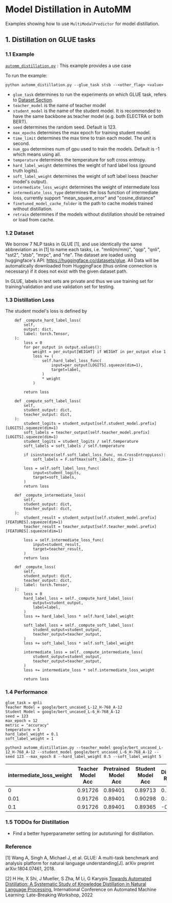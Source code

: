 # Model Distillation in AutoMM

Examples showing how to use `MultiModalPredictor` for model distillation.

## 1. Distillation on GLUE tasks

### 1.1 Example
[`automm_distillation.py`](./automm_distillation.py) : This example provides a use case 

To run the example:

```python automm_distillation.py --glue_task stsb --<other_flag> <value>```
   - `glue_task` determines to run the experiments on which GLUE task, refers to [Dataset Section](###1.2-Datasets).
   - `teacher_model` is the name of teacher model
   - `student_model` is the name of the student model. It is recommended to have the same backbone as teacher model (e.g. both ELECTRA or both BERT).
   - `seed` determines the random seed. Default is 123.
   - `max_epochs` determines the max epoch for training student model.
   - `time_limit` determines the max time to train each model. The unit is second.
   - `num_gpu` determines num of gpu used to train the models. Default is -1 which means using all.
   - `temperature` determines the temperature for soft cross entropy.
   - `hard_label_weight` determines the weight of hard label loss (ground truth logits).
   - `soft_label_weight` determines the weight of soft label loess (teacher model's output).
   - `intermediate_loss_weight` determines the weight of intermediate loss
   - `intermediate_loss_type` determines the loss function of intermediate loss, currently support "mean_square_error" and "cosine_distance"
   - `finetuned_model_cache_folder` is the path to cache models trained without distillation.
   -  `retrain` determines if the models without distillation should be retrained or load from cache.

### 1.2 Dataset
We borrow 7 NLP tasks in GLUE [1], and use identically the same abbreviation as in [1] to name each tasks,
i.e. "mnli(m/mm)", "qqp", "qnli", "sst2", "stsb", "mrpc", and "rte".
The dataset are loaded using huggingface's API: https://huggingface.co/datasets/glue.
All Data will be automatically downloaded from HuggingFace (thus online connection is necessary) if it does not exist with the given dataset path.

In GLUE, labels in test sets are private and thus we use training set for training/validation and use validation set for testing.

### 1.3 Distillation Loss
The student model's loss is defined by 
```
    def _compute_hard_label_loss(
        self,
        output: dict,
        label: torch.Tensor,
    ):
        loss = 0
        for per_output in output.values():
            weight = per_output[WEIGHT] if WEIGHT in per_output else 1
            loss += (
                self.hard_label_loss_func(
                    input=per_output[LOGITS].squeeze(dim=1),
                    target=label,
                )
                * weight
            )

        return loss

    def _compute_soft_label_loss(
        self,
        student_output: dict,
        teacher_output: dict,
    ):
        student_logits = student_output[self.student_model.prefix][LOGITS].squeeze(dim=1)
        soft_labels = teacher_output[self.teacher_model.prefix][LOGITS].squeeze(dim=1)
        student_logits = student_logits / self.temperature
        soft_labels = soft_labels / self.temperature

        if isinstance(self.soft_label_loss_func, nn.CrossEntropyLoss):
            soft_labels = F.softmax(soft_labels, dim=-1)

        loss = self.soft_label_loss_func(
            input=student_logits,
            target=soft_labels,
        )
        return loss

    def _compute_intermediate_loss(
        self,
        student_output: dict,
        teacher_output: dict,
    ):
        student_result = student_output[self.student_model.prefix][FEATURES].squeeze(dim=1)
        teacher_result = teacher_output[self.teacher_model.prefix][FEATURES].squeeze(dim=1)

        loss = self.intermediate_loss_func(
            input=student_result,
            target=teacher_result,
        )
        return loss

    def _compute_loss(
        self,
        student_output: dict,
        teacher_output: dict,
        label: torch.Tensor,
    ):
        loss = 0
        hard_label_loss = self._compute_hard_label_loss(
            output=student_output,
            label=label,
        )
        loss += hard_label_loss * self.hard_label_weight

        soft_label_loss = self._compute_soft_label_loss(
            student_output=student_output,
            teacher_output=teacher_output,
        )
        loss += soft_label_loss * self.soft_label_weight

        intermediate_loss = self._compute_intermediate_loss(
            student_output=student_output,
            teacher_output=teacher_output,
        )
        loss += intermediate_loss * self.intermediate_loss_weight

        return loss
```

### 1.4 Performance
```
glue_task = qnli
Teacher Model = google/bert_uncased_L-12_H-768_A-12
Student Model = google/bert_uncased_L-6_H-768_A-12
seed = 123
max_epoch = 12
metric = "accuracy"
temperature = 5
hard_label_weight = 0.1
soft_label_weight = 1
```

`python3 automm_distillation.py --teacher_model google/bert_uncased_L-12_H-768_A-12 --student_model google/bert_uncased_L-6_H-768_A-12 --seed 123 --max_epoch 8 --hard_label_weight 0.5 --soft_label_weight 5`

intermediate_loss_weight | Teacher Model Acc | Pretrained Model Acc | Student Model Acc | Distillation Ratio [2] | Speed Up 
----------------------|-------------------|----------------------|-------------------|------------------------|----
0                     | 0.91726           | 0.89401              | 0.89713           | 0.13                   | 3.52x
0.01                  | 0.91726           | 0.89401              | 0.90298           | 0.39                   | 3.52x
0.1                   | 0.91726           | 0.89401              | 0.89365           | -0.02                  | 3.52x

### 1.5 TODOs for Distillation
- Find a better hyperparameter setting (or autotuning) for distillation.

### Reference
[1] Wang A, Singh A, Michael J, et al. 
GLUE: A multi-task benchmark and analysis platform for natural language understanding[J]. 
arXiv preprint arXiv:1804.07461, 2018.

[2] H He, X Shi, J Mueller, S Zha, M Li, G Karypis
[Towards Automated Distillation: A Systematic Study of Knowledge Distillation in Natural Language Processing.](https://automl.cc/wp-content/uploads/2022/07/towards_automated_distillation.pdf)
International Conference on Automated Machine Learning: Late-Breaking Workshop, 2022 
